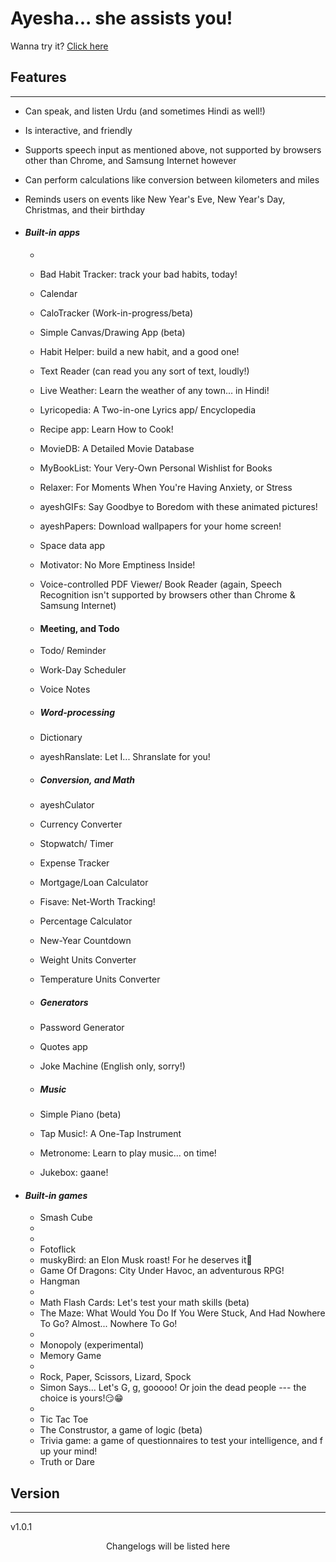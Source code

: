 ﻿# Ayesha... she assists you!

Wanna try it? [Click here](https://abbaskhurram255.github.io/Chatterbox/getting-started/)

## Features

* * *

*   Can speak, and listen Urdu (and sometimes Hindi as well!)
*   Is interactive, and friendly
*   Supports speech input as mentioned above, not supported by browsers other than Chrome, and Samsung Internet however
*   Can perform calculations like conversion between kilometers and miles
*   Reminds users on events like New Year's Eve, New Year's Day, Christmas, and their birthday

*   #### _Built-in apps_

    *   
    *   Bad Habit Tracker: track your bad habits, today!
    *   Calendar
    *   CaloTracker (Work-in-progress/beta)
    *   Simple Canvas/Drawing App (beta)
    *   Habit Helper: build a new habit, and a good one!
    *   Text Reader (can read you any sort of text, loudly!)
    *   Live Weather: Learn the weather of any town... in Hindi!
    *   Lyricopedia: A Two-in-one Lyrics app/ Encyclopedia
    *   Recipe app: Learn How to Cook!
    *   MovieDB: A Detailed Movie Database
    *   MyBookList: Your Very-Own Personal Wishlist for Books  
    *   Relaxer: For Moments When You're Having Anxiety, or Stress
    *   ayeshGIFs: Say Goodbye to Boredom with these animated pictures!
    *   ayeshPapers: Download wallpapers for your home screen!
    *   Space data app
    *   Motivator: No More Emptiness Inside!
    *   Voice-controlled PDF Viewer/ Book Reader (again, Speech Recognition isn't supported by browsers other than Chrome & Samsung Internet)
 
    * #### Meeting, and Todo
    *   Todo/ Reminder
    *   Work-Day Scheduler
    *   Voice Notes
 
    * ##### Word-processing
    *   Dictionary
    *   ayeshRanslate: Let I... Shranslate for you!
 
    * ##### Conversion, and Math
    *   ayeshCulator
    *   Currency Converter
    *   Stopwatch/ Timer
    *   Expense Tracker
    *   Mortgage/Loan Calculator
    *   Fisave: Net-Worth Tracking!
    *   Percentage Calculator
    *   New-Year Countdown
    *   Weight Units Converter
    *   Temperature Units Converter

    * ##### Generators
    *   Password Generator
    *   Quotes app
    *   Joke Machine (English only, sorry!)
   
    * ##### Music
    *   Simple Piano (beta)
    *   Tap Music!: A One-Tap Instrument
    *   Metronome: Learn to play music... on time!
    *   Jukebox: gaane!
 
*   #### _Built-in games_

    *   Smash Cube
    *   
    *   
    *   Fotoflick
    *   muskyBird: an Elon Musk roast! For he deserves it🤫
    *   Game Of Dragons: City Under Havoc, an adventurous RPG!
    *   Hangman
    *   
    *   Math Flash Cards: Let's test your math skills (beta)
    *   The Maze: What Would You Do If You Were Stuck, And Had Nowhere To Go? Almost... Nowhere To Go!
    *   
    *   Monopoly (experimental)
    *   Memory Game
    *   
    *   Rock, Paper, Scissors, Lizard, Spock
    *   Simon Says... Let's G, g, gooooo! Or join the dead people --- the choice is yours!😏😁
    *   
    *   Tic Tac Toe
    *   The Construstor, a game of logic (beta)
    *   Trivia game: a game of questionnaires to test your intelligence, and f up your mind!
    *   Truth or Dare


## Version

* * *

v1.0.1

<center>Changelogs will be listed here</center>
